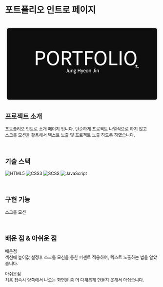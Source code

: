 # 포트폴리오 인트로 페이지

<p align="center">
  <br>
  <img src="./images/index.png
  ">
  <br>
</p>

## 프로젝트 소개

<p align="justify">
포트폴리오 인트로 소개 페이지 입니다. 단순하게 프로젝트 나열식으로 하지 않고 <br> 스크롤 모션을 활용해서 텍스트 노출 및 프로젝트 노출 하도록 하였습니다.
</p>

<br>

## 기술 스택

![HTML5](https://img.shields.io/badge/-HTML5-F05032?style=for-the-badge&logo=html5&logoColor=ffffff) ![CSS3](https://img.shields.io/badge/-CSS3-007ACC?style=for-the-badge&logo=css3)  ![SCSS](https://img.shields.io/badge/Scss-cc6699?style=for-the-badge&logo=Sass&logoColor=white)    ![JavaScript](https://img.shields.io/badge/-JavaScript-%23F7DF1C?style=for-the-badge&logo=javascript&logoColor=000000&labelColor=%23F7DF1C&color=%23FFCE5A)

<br>

## 구현 기능

스크롤 모션

<br>

## 배운 점 & 아쉬운 점

배운점<br>
섹션에 높이값 설정후 스크롤 모션을 통한 퍼센트 적용하여, 텍스트 노출하는 법을 알았습니다.

아쉬운점<br>
처음 접속시 양쪽에서 나오는 화면을 좀 더 다채롭게 만들지 못해서 아쉽습니다.
